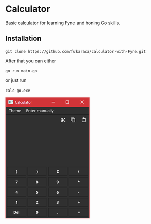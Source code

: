 # Calculator

Basic calculator for learning Fyne and honing Go skills.

## Installation

`
git clone https://github.com/fukaraca/calculator-with-Fyne.git
`

After that you can either

`go run main.go` 

or just run 

`calc-go.exe`

![img.png](img.png)
